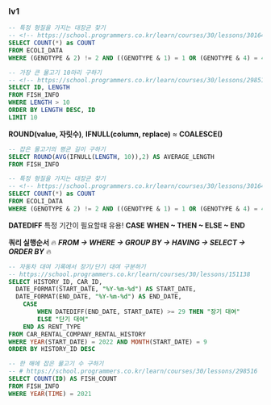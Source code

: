 ### lv1

```sql
-- 특정 형질을 가지는 대장균 찾기
-- <!-- https://school.programmers.co.kr/learn/courses/30/lessons/301646 -->
SELECT COUNT(*) as COUNT
FROM ECOLI_DATA
WHERE (GENOTYPE & 2) != 2 AND ((GENOTYPE & 1) = 1 OR (GENOTYPE & 4) = 4)
```

```sql
-- 가장 큰 물고기 10마리 구하기
-- <!-- https://school.programmers.co.kr/learn/courses/30/lessons/298517 -->
SELECT ID, LENGTH
FROM FISH_INFO
WHERE LENGTH > 10
ORDER BY LENGTH DESC, ID
LIMIT 10
```

**ROUND(value, 자릿수)**, **IFNULL(column, replace)** ≈ **COALESCE()**

```sql
-- 잡은 물고기의 평균 길이 구하기
SELECT ROUND(AVG(IFNULL(LENGTH, 10)),2) AS AVERAGE_LENGTH
FROM FISH_INFO
```

```sql
-- 특정 형질을 가지는 대장균 찾기
-- <!-- https://school.programmers.co.kr/learn/courses/30/lessons/301646 -->
SELECT COUNT(*) as COUNT
FROM ECOLI_DATA
WHERE (GENOTYPE & 2) != 2 AND ((GENOTYPE & 1) = 1 OR (GENOTYPE & 4) = 4)
```

**DATEDIFF** 특정 기간이 필요할때 유용!
**CASE** **WHEN ~ THEN ~ ELSE ~ END**

**쿼리 실행순서** 🔥 **_FROM -> WHERE -> GROUP BY -> HAVING -> SELECT -> ORDER BY_** 🔥

```sql
-- 자동차 대여 기록에서 장기/단기 대여 구분하기
-- https://school.programmers.co.kr/learn/courses/30/lessons/151138
SELECT HISTORY_ID, CAR_ID,
  DATE_FORMAT(START_DATE, "%Y-%m-%d") AS START_DATE,
  DATE_FORMAT(END_DATE, "%Y-%m-%d") AS END_DATE,
    CASE
        WHEN DATEDIFF(END_DATE, START_DATE) >= 29 THEN "장기 대여"
        ELSE "단기 대여"
    END AS RENT_TYPE
FROM CAR_RENTAL_COMPANY_RENTAL_HISTORY
WHERE YEAR(START_DATE) = 2022 AND MONTH(START_DATE) = 9
ORDER BY HISTORY_ID DESC
```

```sql
-- 한 해에 잡은 물고기 수 구하기
-- # https://school.programmers.co.kr/learn/courses/30/lessons/298516
SELECT COUNT(ID) AS FISH_COUNT
FROM FISH_INFO
WHERE YEAR(TIME) = 2021
```
